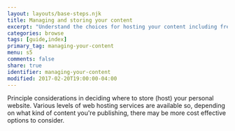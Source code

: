 ```yaml
---
layout: layouts/base-steps.njk
title: Managing and storing your content
excerpt: "Understand the choices for hosting your content including free and paid-for options that are ready to use of may require extra setup."
categories: browse
tags: [guide,index]
primary_tag: managing-your-content
menu: s5
comments: false
share: true
identifier: managing-your-content
modified: 2017-02-20T19:00:00-04:00
---
```

Principle considerations in deciding where to store (host) your personal website. Various levels of web hosting services are available so, depending on what kind of content you're publishing, there may be more cost effective options to consider.
